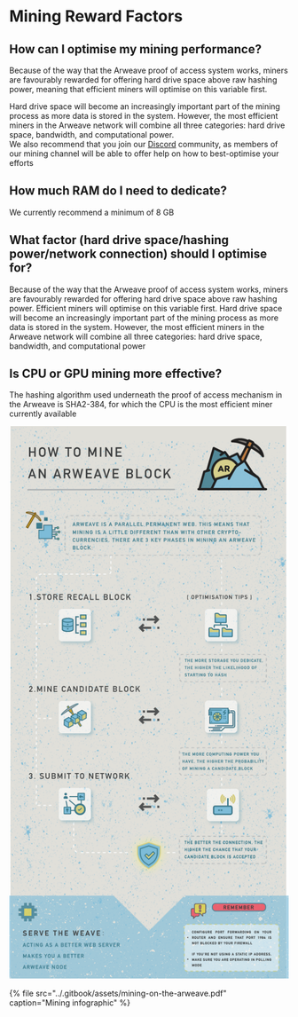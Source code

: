 # Mining Reward Factors

## **How can I optimise my mining performance?**

Because of the way that the Arweave proof of access system works, miners are favourably rewarded for offering hard drive space above raw hashing power, meaning that efficient miners will optimise on this variable first.  


Hard drive space will become an increasingly important part of the mining process as more data is stored in the system. However, the most efficient miners in the Arweave network will combine all three categories: hard drive space, bandwidth, and computational power.  
We also recommend that you join our [Discord](https://discord.gg/DzNZPaZ) community, as members of our mining channel will be able to offer help on how to best-optimise your efforts

## **How much RAM do I need to dedicate?**

We currently recommend a minimum of 8 GB

## **What factor \(hard drive space/hashing power/network connection\) should I optimise for?**

Because of the way that the Arweave proof of access system works, miners are favourably rewarded for offering hard drive space above raw hashing power. Efficient miners will optimise on this variable first. Hard drive space will become an increasingly important part of the mining process as more data is stored in the system. However, the most efficient miners in the Arweave network will combine all three categories: hard drive space, bandwidth, and computational power

## **Is CPU or GPU mining more effective?**

The hashing algorithm used underneath the proof of access mechanism in the Arweave is SHA2-384, for which the CPU is the most efficient miner currently available

![](../.gitbook/assets/info.png)

{% file src="../.gitbook/assets/mining-on-the-arweave.pdf" caption="Mining infographic" %}

